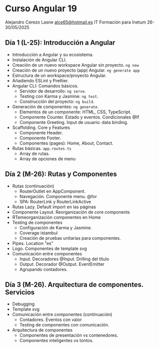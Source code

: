 # Curso Angular 19

Alejandro Cerezo Lasne
<alce65@hotmail.es>
IT Formación para Inetum
26-30/05/2025

## Día 1 (L-25): Introducción a Angular

- Introducción a Angular y su ecosistema.
- Instalación de Angular CLI.
- Creación de un nuevo workspace Angular sin proyecto. `ng new`
- Creación de un nuevo proyecto (app) Angular. `ng generate app`
- Estructura de un workspace/proyecto Angular.
- Añadiendo ESLint y Prettier.
- Angular CLI: Comandos básicos.
  - Servidor de desarrollo: `ng serve`.
  - Testing con Karma y Jasmine: `ng test`.
  - Construcción del proyecto: `ng build`.
- Generación de componentes: `ng generate`.
  - Elementos de un componente: HTML, CSS, TypeScript.
  - Componente Counter. Estado y eventos. Condicionales @If
  - Componente Greeting. Input de usuario: data binding.
- Scaffolding. Core y Features
  - Componente Header.
  - Componente Footer.
  - Componentes (pages): Home, About, Contact.
- Rutas básicas. `app.routes.ts`
  - Array de rutas.
  - Array de opciones de menu

## Día 2 (M-26): Rutas y Componentes

- Rutas (continuación)
  - RouterOutlet en AppComponent.
  - Navegación. Componente menu. @for
  - SPA: RouterLink y RouterLinkActive
- Rutas Lazy. Default import en las páginas
- Componente Layout. Reorganización de core components
- RTemeorganización componentes en Home
- Testing de componentes
  - Configuración de Karma y Jasmine.
  - Coverage istambul
  - Creación de pruebas unitarias para componentes.
- Pipes. Location "es"
- Logo. Componentes de template svg
- Comunicación entre componentes
  - Input. Decoradores @Input. Drilling del título
  - Output. Decorador @Output. EventEmitter
  - Agrupando contadores.

## Día 3 (M-26). Arquitectura de componentes. Servicios

- Debugging
- Template svg
- Comunicación entre componentes (continuación)
  - Contadores. Eventos con valor
  - Testing de componentes con comunicación.
- Arquitectura de componentes
  - Componentes de presentación vs contenedores.
  - Componentes inteligentes vs tontos.
